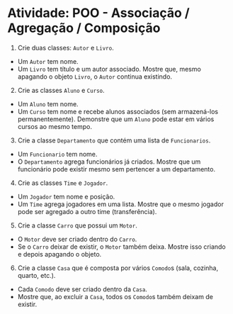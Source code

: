 # Atividade: POO - Associação / Agregação / Composição

1. Crie duas classes: `Autor` e `Livro`.

* Um `Autor` tem nome.
* Um `Livro` tem título e um autor associado.
  Mostre que, mesmo apagando o objeto `Livro`, o `Autor` continua existindo.

2. Crie as classes `Aluno` e `Curso`.

* Um `Aluno` tem nome.
* Um `Curso` tem nome e recebe alunos associados (sem armazená-los permanentemente).
  Demonstre que um `Aluno` pode estar em vários cursos ao mesmo tempo.


3. Crie a classe `Departamento` que contém uma lista de `Funcionarios`.

* Um `Funcionario` tem nome.
* O `Departamento` agrega funcionários já criados.
  Mostre que um funcionário pode existir mesmo sem pertencer a um departamento.

4. Crie as classes `Time` e `Jogador`.

* Um `Jogador` tem nome e posição.
* Um `Time` agrega jogadores em uma lista.
  Mostre que o mesmo jogador pode ser agregado a outro time (transferência).


5. Crie a classe `Carro` que possui um `Motor`.

* O `Motor` deve ser criado dentro do `Carro`.
* Se o `Carro` deixar de existir, o `Motor` também deixa.
  Mostre isso criando e depois apagando o objeto.

6. Crie a classe `Casa` que é composta por vários `Comodo`s (sala, cozinha, quarto, etc.).

* Cada `Comodo` deve ser criado dentro da `Casa`.
* Mostre que, ao excluir a `Casa`, todos os `Comodo`s também deixam de existir.

